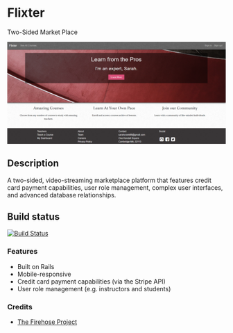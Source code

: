 # Flixter

Two-Sided Market Place

![](screenshot.png)

## Description

A two-sided, video-streaming marketplace platform that features credit card payment capabilities, user role management, complex user interfaces, and advanced database relationships.

## Build status
[![Build Status](https://travis-ci.org/msarit/flixster.svg?branch=master)](https://travis-ci.org/msarit/flixster)

### Features
* Built on Rails
* Mobile-responsive
* Credit card payment capabilities (via the Stripe API)
* User role management (e.g. instructors and students)

### Credits
* [The Firehose Project](https://thefirehoseproject.com)
